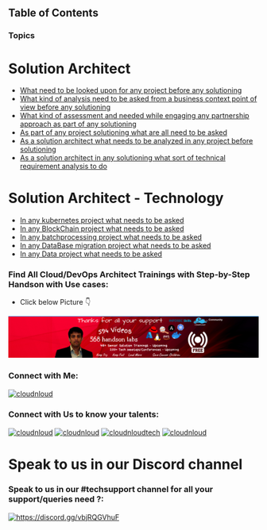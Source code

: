 ## Table of Contents

### Topics

# Solution Architect 

+ [What need to be looked upon for any project before any solutioning ](/solution-architect/assesment/architecture.md)
+ [What kind of analysis need to be asked from a business context point of view before any solutioning ](/solution-architect/assesment/business-context.md)
+ [What kind of assessment and needed while engaging any partnership approach as part of any solutioning ](/solution-architect/assesment/partnership.md)
+ [As part of any project solutioning what are all need to be asked ](/solution-architect/assesment/project.md)
+ [As a solution architect what needs to be analyzed in any project before solutioning ](/solution-architect/assesment/sdlc.md)
+ [As a solution architect in any solutioning what sort of technical requirement analysis to do ](/solution-architect/assesment/technical-requirements.md)

# Solution Architect - Technology

+ [In any kubernetes project what needs to be asked ](/solution-architect/technology/compute/kubernetes.md)
+ [In any BlockChain project what needs to be asked ](/solution-architect/technology/compute/blockchain.md)
+ [In any batchprocessing project what needs to be asked ](/solution-architect/technology/compute/batch.md)
+ [In any DataBase migration project what needs to be asked ](/solution-architect/technology/database/database.md)
+ [In any Data project what needs to be asked ](/solution-architect/technology/data/azure-data-lake.md)


### Find All Cloud/DevOps Architect Trainings with Step-by-Step Handson with Use cases:
- Click below Picture 👇

[![Watch the video](./image/youtube-trainings.png)](https://www.youtube.com/channel/cloudnloud)

<h3 align="left">Connect with Me:</h3>
<a href="https://linkedin.com/in/vijaystack" target="blank"><img align="center" src="https://raw.githubusercontent.com/rahuldkjain/github-profile-readme-generator/master/src/images/icons/Social/linked-in-alt.svg" alt="cloudnloud" height="30" width="40" /></a>


<h3 align="left">Connect with Us to know your talents:</h3>
<p align="left">
<a href="https://www.youtube.com/c/cloudnloud" target="blank"><img align="center" src="https://raw.githubusercontent.com/rahuldkjain/github-profile-readme-generator/master/src/images/icons/Social/youtube.svg" alt="cloudnloud" height="30" width="40" /></a>
<a href="https://www.linkedin.com/company/80359681/admin/" target="blank"><img align="center" src="https://raw.githubusercontent.com/rahuldkjain/github-profile-readme-generator/master/src/images/icons/Social/linked-in-alt.svg" alt="cloudnloud" height="30" width="40" /></a>
<a href="https://fb.com/cloudnloudtech" target="blank"><img align="center" src="https://raw.githubusercontent.com/rahuldkjain/github-profile-readme-generator/master/src/images/icons/Social/facebook.svg" alt="cloudnloudtech" height="30" width="40" /></a>
<a href="https://twitter.com/cloudnloud" target="blank"><img align="center" src="https://raw.githubusercontent.com/rahuldkjain/github-profile-readme-generator/master/src/images/icons/Social/twitter.svg" alt="cloudnloud" height="30" width="40" /></a>

</p>

# Speak to us in our Discord channel

<h3 align="left">Speak to us in our #techsupport channel for all your support/queries need ?:</h3>
<p align="left">
<a href="https://discord.gg/vbjRQGVhuF" target="blank"><img align="center" src="https://raw.githubusercontent.com/rahuldkjain/github-profile-readme-generator/master/src/images/icons/Social/discord.svg" alt="https://discord.gg/vbjRQGVhuF" height="30" width="40" /></a>
</p>
